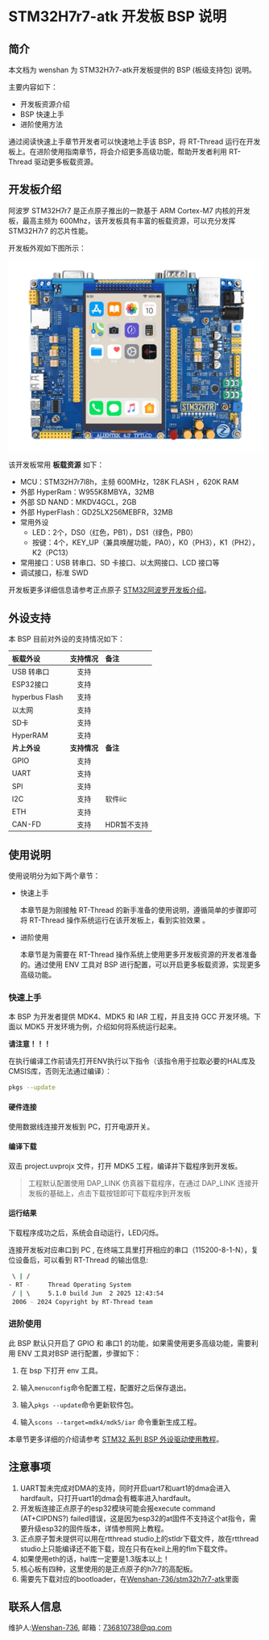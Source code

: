 # STM32H7r7-atk 开发板 BSP 说明

## 简介

本文档为 wenshan 为 STM32H7r7-atk开发板提供的 BSP (板级支持包) 说明。

主要内容如下：

- 开发板资源介绍
- BSP 快速上手
- 进阶使用方法

通过阅读快速上手章节开发者可以快速地上手该 BSP，将 RT-Thread 运行在开发板上。在进阶使用指南章节，将会介绍更多高级功能，帮助开发者利用 RT-Thread 驱动更多板载资源。

## 开发板介绍

阿波罗 STM32H7r7 是正点原子推出的一款基于 ARM Cortex-M7 内核的开发板，最高主频为 600Mhz，该开发板具有丰富的板载资源，可以充分发挥 STM32H7r7 的芯片性能。

开发板外观如下图所示：

![board](figures/board.png)

该开发板常用 **板载资源** 如下：

- MCU：STM32H7r7l8h，主频 600MHz，128K FLASH ，620K RAM
- 外部 HyperRam：W955K8MBYA，32MB
- 外部 SD NAND：MKDV4GCL，2GB
- 外部 HyperFlash：GD25LX256MEBFR，32MB
- 常用外设
    - LED：2个，DS0（红色，PB1），DS1（绿色，PB0）
    - 按键：4个，KEY_UP（兼具唤醒功能，PA0），K0（PH3），K1（PH2），K2（PC13）
- 常用接口：USB 转串口、SD 卡接口、以太网接口、LCD 接口等
- 调试接口，标准 SWD

开发板更多详细信息请参考正点原子 [STM32阿波罗开发板介绍](https://eboard.taobao.com/index.htm)。

## 外设支持

本 BSP 目前对外设的支持情况如下：

| **板载外设**      | **支持情况** | **备注**                                                |
| :---------------- | :----------: | :------------------------------------------------------ |
| USB 转串口        |     支持     |                                                 |
| ESP32接口              |     支持     |                                                        |
| hyperbus Flash        |     支持     |                                                         |
| 以太网            |     支持     |                                                         |
| SD卡              |     支持     |                                                         |
| HyperRAM             |     支持     |                                                         |
| **片上外设**      | **支持情况** | **备注**                                                |
| GPIO              |     支持     |                                                         |
| UART              |     支持     |                                                         |
| SPI               |     支持     |                                                         |
| I2C               |     支持     | 软件iic                                                 |
| ETH            |   支持   |                                                         |
| CAN-FD            |   支持   | HDR暂不支持                                                        |

## 使用说明

使用说明分为如下两个章节：

- 快速上手

    本章节是为刚接触 RT-Thread 的新手准备的使用说明，遵循简单的步骤即可将 RT-Thread 操作系统运行在该开发板上，看到实验效果 。

- 进阶使用

    本章节是为需要在 RT-Thread 操作系统上使用更多开发板资源的开发者准备的。通过使用 ENV 工具对 BSP 进行配置，可以开启更多板载资源，实现更多高级功能。


### 快速上手

本 BSP 为开发者提供 MDK4、MDK5 和 IAR 工程，并且支持 GCC 开发环境。下面以 MDK5 开发环境为例，介绍如何将系统运行起来。

**请注意！！！**

在执行编译工作前请先打开ENV执行以下指令（该指令用于拉取必要的HAL库及CMSIS库，否则无法通过编译）：

```bash
pkgs --update
```

#### 硬件连接

使用数据线连接开发板到 PC，打开电源开关。

#### 编译下载

双击 project.uvprojx 文件，打开 MDK5 工程，编译并下载程序到开发板。

> 工程默认配置使用 DAP_LINK 仿真器下载程序，在通过 DAP_LINK 连接开发板的基础上，点击下载按钮即可下载程序到开发板

#### 运行结果

下载程序成功之后，系统会自动运行，LED闪烁。

连接开发板对应串口到 PC , 在终端工具里打开相应的串口（115200-8-1-N），复位设备后，可以看到 RT-Thread 的输出信息:

```bash
 \ | /
- RT -     Thread Operating System
 / | \     5.1.0 build Jun  2 2025 12:43:54
 2006 - 2024 Copyright by RT-Thread team
```

### 进阶使用

此 BSP 默认只开启了 GPIO 和 串口1 的功能，如果需使用更多高级功能，需要利用 ENV 工具对BSP 进行配置，步骤如下：

1. 在 bsp 下打开 env 工具。

2. 输入`menuconfig`命令配置工程，配置好之后保存退出。

3. 输入`pkgs --update`命令更新软件包。

4. 输入`scons --target=mdk4/mdk5/iar` 命令重新生成工程。

本章节更多详细的介绍请参考 [STM32 系列 BSP 外设驱动使用教程](../docs/STM32系列BSP外设驱动使用教程.md)。

## 注意事项

1. UART暂未完成对DMA的支持，同时开启uart7和uart1的dma会进入hardfault，只打开uart1的dma会有概率进入hardfault。
2. 开发板连接正点原子的esp32模块可能会报execute command (AT+CIPDNS?) failed错误，这是因为esp32的at固件不支持这个at指令，需要升级esp32的固件版本，详情参照网上教程。
3. 正点原子暂未提供可以用在rtthread studio上的stldr下载文件，故在rtthread studio上只能编译还不能下载，现在只有在keil上用的flm下载文件。
4. 如果使用eth的话，hal库一定要是1.3版本以上！
5. 核心板有四种，这里使用的是正点原子的h7r7的高配板。
6. 需要先下载对应的bootloader，在[Wenshan-736/stm32h7r7-atk](https://github.com/Wenshan-736/stm32h7r7-atk/tree/main)里面

## 联系人信息

维护人:[Wenshan-736](https://github.com/Wenshan-736), 邮箱：<736810738@qq.com>
